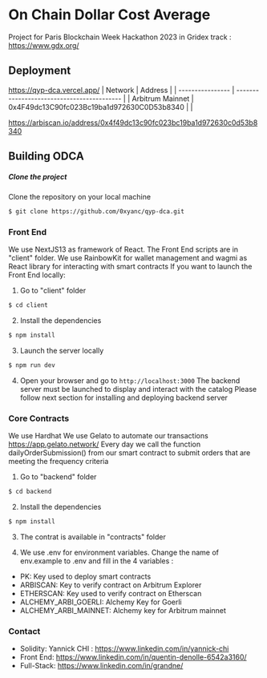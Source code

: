 # On Chain Dollar Cost Average

Project for Paris Blockchain Week Hackathon 2023 in Gridex track : https://www.gdx.org/

## Deployment
https://qyp-dca.vercel.app/
| Network          | Address                                    |
| ---------------- | ------------------------------------------ |
| Arbitrum Mainnet | 0x4F49dc13C90fc023Bc19ba1d972630C0D53b8340 |  |

https://arbiscan.io/address/0x4f49dc13c90fc023bc19ba1d972630c0d53b8340

## Building ODCA
##### Clone the project
Clone the repository on your local machine
```bash
$ git clone https://github.com/0xyanc/qyp-dca.git
```

### Front End ###
We use NextJS13 as framework of React. The Front End scripts are in "client" folder.
We use RainbowKit for wallet management and wagmi as React library for interacting with smart contracts
If you want to launch the Front End locally:

1. Go to "client" folder
```bash
$ cd client
```

2. Install the dependencies
```bash
$ npm install
```

3. Launch the server locally
```bash
$ npm run dev
```

4. Open your browser and go to `http://localhost:3000`
The backend server must be launched to display and interact with the catalog
Please follow next section for installing and deploying backend server

### Core Contracts ###
We use Hardhat
We use Gelato to automate our transactions https://app.gelato.network/
Every day we call the function dailyOrderSubmission() from our smart contract to submit orders that are meeting the frequency criteria

1. Go to "backend" folder
```bash
$ cd backend
```

2. Install the dependencies
```bash
$ npm install
```

3. The contrat is available in "contracts" folder

4. We use .env for environment variables. Change the name of env.example to .env and fill in the 4 variables :
- PK: Key used to deploy smart contracts
- ARBISCAN: Key to verify contract on Arbitrum Explorer
- ETHERSCAN: Key used to verify contract on Etherscan
- ALCHEMY_ARBI_GOERLI: Alchemy Key for Goerli
- ALCHEMY_ARBI_MAINNET: Alchemy key for Arbitrum mainnet

### Contact ###
- Solidity: Yannick CHI : https://www.linkedin.com/in/yannick-chi
- Front End: https://www.linkedin.com/in/quentin-denolle-6542a3160/
- Full-Stack: https://www.linkedin.com/in/grandne/
